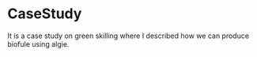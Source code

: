 # CaseStudy
It is a case study on green skilling  where I described how we can produce biofule using algie. 
